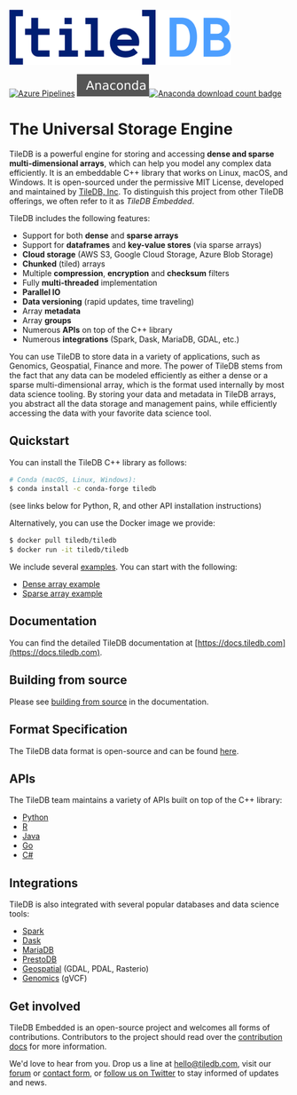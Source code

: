 <a href="https://tiledb.com"><img src="https://github.com/TileDB-Inc/TileDB/raw/dev/doc/source/_static/tiledb-logo_color_no_margin_@4x.png" alt="TileDB logo" width="400"></a>

[![Azure Pipelines](https://dev.azure.com/TileDB-Inc/CI/_apis/build/status/TileDB-Inc.TileDB?branchName=dev)](https://dev.azure.com/TileDB-Inc/CI/_build/latest?definitionId=2&branchName=dev) ![](doc/anaconda.svg)[![Anaconda download count badge](https://anaconda.org/conda-forge/TileDB/badges/downloads.svg)](https://anaconda.org/conda-forge/TileDB)

# The Universal Storage Engine

TileDB is a powerful engine for storing and accessing **dense and sparse multi-dimensional arrays**, which can help you model any complex data efficiently. It is an embeddable C++ library that works on Linux, macOS, and Windows. It is open-sourced under the permissive MIT License, developed and maintained by [TileDB, Inc](https://tiledb.com/). To distinguish this project from other TileDB offerings, we often refer to it as *TileDB Embedded*. 

TileDB includes the following features:

* Support for both **dense** and **sparse arrays**
* Support for **dataframes** and **key-value stores** (via sparse arrays)
* **Cloud storage** (AWS S3, Google Cloud Storage, Azure Blob Storage)
* **Chunked** (tiled) arrays
* Multiple **compression**, **encryption** and **checksum** filters
* Fully **multi-threaded** implementation
* **Parallel IO**
* **Data versioning** (rapid updates, time traveling)
* Array **metadata**
* Array **groups**
* Numerous **APIs** on top of the C++ library
* Numerous **integrations** (Spark, Dask, MariaDB, GDAL, etc.)
 
You can use TileDB to store data in a variety of applications, such as Genomics, Geospatial, Finance and more. The power of TileDB stems from the fact that any data can be modeled efficiently as either a dense or a sparse multi-dimensional array, which is the format used internally by most data science tooling. By storing your data and metadata in TileDB arrays, you abstract all the data storage and management pains, while efficiently accessing the data with your favorite data science tool.

## Quickstart

You can install the TileDB C++ library as follows:

```bash
# Conda (macOS, Linux, Windows):
$ conda install -c conda-forge tiledb
```

(see links below for Python, R, and other API installation instructions)

Alternatively, you can use the Docker image we provide:

```bash
$ docker pull tiledb/tiledb
$ docker run -it tiledb/tiledb
```

We include several [examples](https://github.com/TileDB-Inc/TileDB/tree/dev/examples). You can start with the following:

* [Dense array example](https://github.com/TileDB-Inc/TileDB/blob/dev/examples/cpp_api/quickstart_dense.cc)
* [Sparse array example](https://github.com/TileDB-Inc/TileDB/blob/dev/examples/cpp_api/quickstart_sparse.cc)

## Documentation

You can find the detailed TileDB documentation at [https://docs.tiledb.com](https://docs.tiledb.com).

## Building from source

Please see [building from source](https://docs.tiledb.com/main/how-to/installation/building-from-source) in
the documentation.

## Format Specification

The TileDB data format is open-source and can be found [here](format_spec/FORMAT_SPEC.md).

## APIs

The TileDB team maintains a variety of APIs built on top of the C++ library:

* [Python](https://github.com/TileDB-Inc/TileDB-Py)
* [R](https://github.com/TileDB-Inc/TileDB-R)
* [Java](https://github.com/TileDB-Inc/TileDB-Java)
* [Go](https://github.com/TileDB-Inc/TileDB-Go)
* [C#](https://github.com/TileDB-Inc/TileDB-CSharp)

## Integrations

TileDB is also integrated with several popular databases and data science tools:

* [Spark](https://docs.tiledb.com/main/integrations-and-extensions/distributed-computing/spark)
* [Dask](https://docs.tiledb.com/main/integrations-and-extensions/distributed-computing/dask)
* [MariaDB](https://docs.tiledb.com/main/integrations-and-extensions/sql/mariadb)
* [PrestoDB](https://docs.tiledb.com/main/integrations-and-extensions/sql/prestodb)
* [Geospatial](https://docs.tiledb.com/main/integrations-and-extensions/geospatial) (GDAL, PDAL, Rasterio)
* [Genomics](https://docs.tiledb.com/main/integrations-and-extensions/population-genomics) (gVCF)

## Get involved

TileDB Embedded is an open-source project and welcomes all forms of contributions. Contributors to the project should read over the [contribution docs](https://github.com/TileDB-Inc/TileDB/blob/dev/CONTRIBUTING.md) for more information.

We'd love to hear from you. Drop us a line at [hello@tiledb.com](mailto:hello@tiledb.com), visit our [forum](https://forum.tiledb.com/) or [contact form](https://tiledb.com/contact), or [follow us on Twitter](https://twitter.com/tiledb) to stay informed of updates and news.
